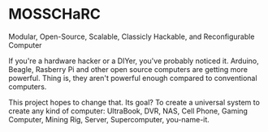 MOSSCHaRC
========

Modular, Open-Source, Scalable, Classicly Hackable, and Reconfigurable Computer

If you're a hardware hacker or a DIYer, you've probably noticed it. Arduino, Beagle, Rasberry Pi and other open source computers are getting more powerful. Thing is, they aren't powerful enough compared to conventional computers.

This project hopes to change that. Its goal? To create a universal system to create any kind of computer: UltraBook, DVR, NAS, Cell Phone, Gaming Computer, Mining Rig, Server, Supercomputer, you-name-it.
